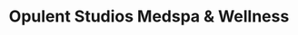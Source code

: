 ---
title: "Opulent Studios Medspa & Wellness"
url: /milwaukee/opulent-studios-medspa-and-wellness/
shop: beauty
---